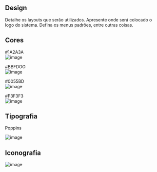 

## Design

Detalhe os layouts que serão utilizados. Apresente onde será colocado o logo do sistema. Defina os menus padrões, entre outras coisas.


## Cores

#1A2A3A<br/>
![image](https://user-images.githubusercontent.com/85028195/234454032-d43a5915-2134-4f4f-af4a-a677093cbc21.png)

#BBFDOO <br/>
![image](https://user-images.githubusercontent.com/85028195/234453848-28e59601-0cf5-40fe-9fe3-4b53a2da66b9.png)

#0055BD<br/>
![image](https://user-images.githubusercontent.com/85028195/234454385-cafac6f0-0cf1-44d2-8117-0a0068acbcf8.png)

#F3F3F3<br/>
![image](https://user-images.githubusercontent.com/85028195/234454433-2d517efe-9028-41a1-a8c3-8309b9ee1bf9.png)



## Tipografia

Poppins

![image](https://user-images.githubusercontent.com/85028195/234453632-5506d151-9499-4f9b-8024-d14aaa9dddc9.png)



## Iconografia

![image](https://user-images.githubusercontent.com/85028195/234454622-87de0d8c-ca0a-44a3-90d5-069bfe5db8cf.png)

